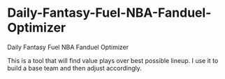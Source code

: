 # Daily-Fantasy-Fuel-NBA-Fanduel-Optimizer
Daily Fantasy Fuel NBA Fanduel Optimizer

This is a tool that will find value plays over best possible lineup. I use it to build a base team and then adjust accordingly. 
